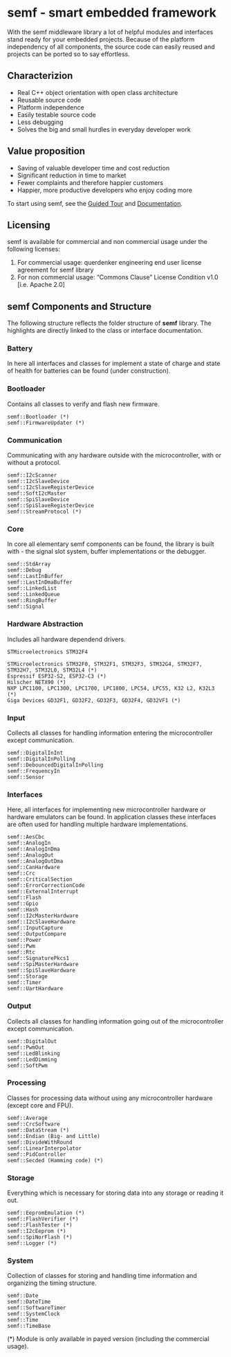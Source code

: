 # semf - smart embedded framework
With the semf middleware library a lot of helpful modules and interfaces stand ready for your embedded projects. Because of the platform independency of all components, the source code can easily reused and projects can be ported so to say effortless.

## Characterizion
* Real C++ object orientation with open class architecture
* Reusable source code
* Platform independence
* Easily testable source code
* Less debugging
* Solves the big and small hurdles in everyday developer work

## Value proposition
* Saving of valuable developer time and cost reduction
* Significant reduction in time to market
* Fewer complaints and therefore happier customers
* Happier, more productive developers who enjoy coding more

To start using semf, see the [Guided Tour](https://www.youtube.com/watch?v=dVh0At-LjC8) and [Documentation](https://www.semf.io/embedded-wissen/).

## Licensing
semf is available for commercial and non commercial usage under the following licenses:

1. For commercial usage: querdenker engineering end user license agreement for semf library
2. For non commercial usage: “Commons Clause” License Condition v1.0 [i.e. Apache 2.0] 

## semf Components and Structure
The following structure reflects the folder structure of **semf** library. The highlights are directly linked to the class or interface documentation.

### Battery

In here all interfaces and classes for implement a state of charge and state of health for batteries can be found (under construction).

### Bootloader

Contains all classes to verify and flash new firmware.

    semf::Bootloader (*)
    semf::FirmwareUpdater (*)

### Communication

Communicating with any hardware outside with the microcontroller, with or without a protocol.

    semf::I2cScanner
    semf::I2cSlaveDevice
    semf::I2cSlaveRegisterDevice
    semf::SoftI2cMaster
    semf::SpiSlaveDevice
    semf::SpiSlaveRegisterDevice
    semf::StreamProtocol (*)

### Core

In core all elementary semf components can be found, the library is built with - the signal slot system, buffer implementations or the debugger.

    semf::StdArray
    semf::Debug
    semf::LastInBuffer
    semf::LastInDmaBuffer
    semf::LinkedList
    semf::LinkedQueue
    semf::RingBuffer
    semf::Signal

### Hardware Abstraction
Includes all hardware dependend drivers.

    STMicroelectronics STM32F4

    STMicroelectronics STM32F0, STM32F1, STM32F3, STM32G4, STM32F7, STM32H7, STM32L0, STM32L4 (*)
    Espressif ESP32-S2, ESP32-C3 (*)
    Hilscher NETX90 (*)
    NXP LPC1100, LPC1300, LPC1700, LPC1800, LPC54, LPC55, K32 L2, K32L3 (*)
    Giga Devices GD32F1, GD32F2, GD32F3, GD32F4, GD32VF1 (*)

### Input

Collects all classes for handling information entering the microcontroller except communication.

    semf::DigitalInInt
    semf::DigitalInPolling
    semf::DebouncedDigitalInPolling
    semf::FrequencyIn
    semf::Sensor

### Interfaces

Here, all interfaces for implementing new microcontroller hardware or hardware emulators can be found. In application classes these interfaces are often used for handling multiple hardware implementations.

    semf::AesCbc
    semf::AnalogIn
    semf::AnalogInDma
    semf::AnalogOut
    semf::AnalogOutDma
    semf::CanHardware
    semf::Crc
    semf::CriticalSection
    semf::ErrorCorrectionCode
    semf::ExternalInterrupt
    semf::Flash
    semf::Gpio
    semf::Hash
    semf::I2cMasterHardware
    semf::I2cSlaveHardware
    semf::InputCapture
    semf::OutputCompare
    semf::Power
    semf::Pwm
    semf::Rtc
    semf::SignaturePkcs1
    semf::SpiMasterHardware
    semf::SpiSlaveHardware
    semf::Storage
    semf::Timer
    semf::UartHardware

### Output

Collects all classes for handling information going out of the microcontroller except communication.

    semf::DigitalOut
    semf::PwmOut
    semf::LedBlinking
    semf::LedDimming
    semf::SoftPwm

### Processing

Classes for processing data without using any microcontroller hardware (except core and FPU).

    semf::Average
    semf::CrcSoftware
    semf::DataStream (*)
    semf::Endian (Big- and Little)
    semf::DivideWithRound
    semf::LinearInterpolator
    semf::PidController
    semf::Secded (Hamming code) (*)

### Storage

Everything which is necessary for storing data into any storage or reading it out.

    semf::EepromEmulation (*)
    semf::FlashVerifier (*)
    semf::FlashTester (*)
    semf::I2cEeprom (*)
    semf::SpiNorFlash (*)
    semf::Logger (*)

### System

Collection of classes for storing and handling time information and organizing the timing structure.

    semf::Date
    semf::DateTime
    semf::SoftwareTimer
    semf::SystemClock
    semf::Time
    semf::TimeBase

(*) Module is only available in payed version (including the commercial usage).
